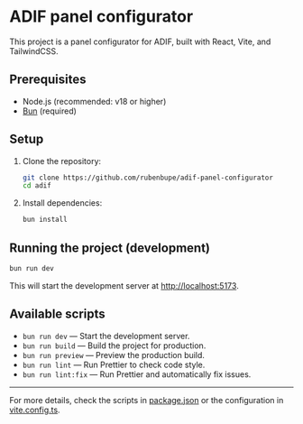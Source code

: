 # ADIF panel configurator

This project is a panel configurator for ADIF, built with React, Vite, and TailwindCSS.

## Prerequisites

- Node.js (recommended: v18 or higher)
- [Bun](https://bun.sh/) (required)

## Setup

1. Clone the repository:
   ```sh
   git clone https://github.com/rubenbupe/adif-panel-configurator
   cd adif
   ```

2. Install dependencies:
   ```sh
   bun install
   ```

## Running the project (development)

```sh
bun run dev
```

This will start the development server at [http://localhost:5173](http://localhost:5173).

## Available scripts

- `bun run dev` — Start the development server.
- `bun run build` — Build the project for production.
- `bun run preview` — Preview the production build.
- `bun run lint` — Run Prettier to check code style.
- `bun run lint:fix` — Run Prettier and automatically fix issues.


---

For more details, check the scripts in [package.json](package.json) or the configuration in [vite.config.ts](vite.config.ts).
